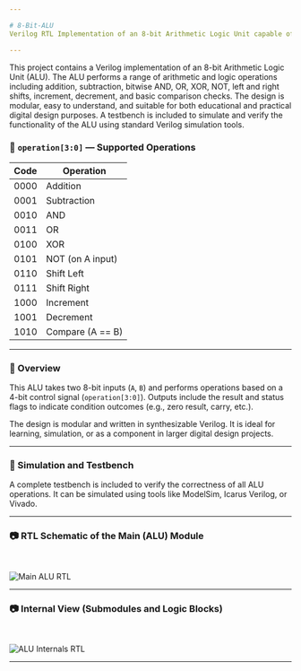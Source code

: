 ```yaml
---

# 8-Bit-ALU  
Verilog RTL Implementation of an 8-bit Arithmetic Logic Unit capable of performing basic arithmetic and logic operations.

---
```

  This project contains a Verilog implementation of an 8-bit Arithmetic Logic Unit (ALU). The ALU performs a range of arithmetic and logic operations including addition, subtraction, bitwise AND, OR, XOR, NOT, left and right shifts, increment, decrement, and basic comparison checks. The design is modular, easy to understand, and suitable for both educational and practical digital design purposes. A testbench is included to simulate and verify the functionality of the ALU using standard Verilog simulation tools.
  
### 📌 `operation[3:0]` — Supported Operations

| Code | Operation        |
|------|------------------|
| 0000 | Addition          |
| 0001 | Subtraction       |
| 0010 | AND               |
| 0011 | OR                |
| 0100 | XOR               |
| 0101 | NOT (on A input)  |
| 0110 | Shift Left        |
| 0111 | Shift Right       |
| 1000 | Increment         |
| 1001 | Decrement         |
| 1010 | Compare (A == B)  |


---

### 🧠 Overview

This ALU takes two 8-bit inputs (`A`, `B`) and performs operations based on a 4-bit control signal (`operation[3:0]`). Outputs include the result and status flags to indicate condition outcomes (e.g., zero result, carry, etc.).

The design is modular and written in synthesizable Verilog. It is ideal for learning, simulation, or as a component in larger digital design projects.

---

### 🔧 Simulation and Testbench

A complete testbench is included to verify the correctness of all ALU operations. It can be simulated using tools like ModelSim, Icarus Verilog, or Vivado.

---

### 📷 RTL Schematic of the Main (ALU) Module


<br>

![Main ALU RTL](https://your-image-link-here)

---

### 📷 Internal View (Submodules and Logic Blocks)

<br>

![ALU Internals RTL](https://your-second-image-link-here)

---

